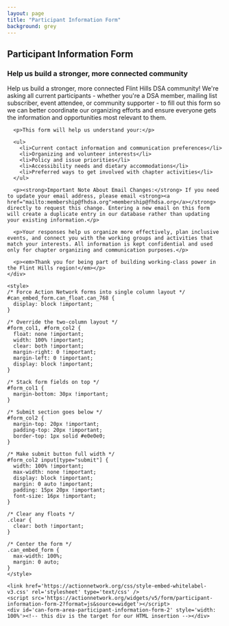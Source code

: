 ```yaml
---
layout: page
title: "Participant Information Form"
background: grey
---
```


<div class="row">
  <div class="col-lg-12 text-center">
    <h2 class="section-heading text-uppercase">Participant Information Form</h2>
    <h3 class="section-subheading text-muted">Help us build a stronger, more connected community</h3>
  </div>
</div>

<div class="row justify-content-center">
  <div class="col-lg-8">
    <div class="mb-4">
      <p>Help us build a stronger, more connected Flint Hills DSA community! We're asking all current participants - whether you're a DSA member, mailing list subscriber, event attendee, or community supporter - to fill out this form so we can better coordinate our organizing efforts and ensure everyone gets the information and opportunities most relevant to them.</p>

      <p>This form will help us understand your:</p>

      <ul>
        <li>Current contact information and communication preferences</li>
        <li>Organizing and volunteer interests</li>
        <li>Policy and issue priorities</li>
        <li>Accessibility needs and dietary accommodations</li>
        <li>Preferred ways to get involved with chapter activities</li>
      </ul>

      <p><strong>Important Note About Email Changes:</strong> If you need to update your email address, please email <strong><a href="mailto:membership@fhdsa.org">membership@fhdsa.org</a></strong> directly to request this change. Entering a new email on this form will create a duplicate entry in our database rather than updating your existing information.</p>

      <p>Your responses help us organize more effectively, plan inclusive events, and connect you with the working groups and activities that match your interests. All information is kept confidential and used only for chapter organizing and communication purposes.</p>

      <p><em>Thank you for being part of building working-class power in the Flint Hills region!</em></p>
    </div>

    <style>
    /* Force Action Network forms into single column layout */
    #can_embed_form.can_float.can_768 {
      display: block !important;
    }

    /* Override the two-column layout */
    #form_col1, #form_col2 {
      float: none !important;
      width: 100% !important;
      clear: both !important;
      margin-right: 0 !important;
      margin-left: 0 !important;
      display: block !important;
    }

    /* Stack form fields on top */
    #form_col1 {
      margin-bottom: 30px !important;
    }

    /* Submit section goes below */
    #form_col2 {
      margin-top: 20px !important;
      padding-top: 20px !important;
      border-top: 1px solid #e0e0e0;
    }

    /* Make submit button full width */
    #form_col2 input[type="submit"] {
      width: 100% !important;
      max-width: none !important;
      display: block !important;
      margin: 0 auto !important;
      padding: 15px 20px !important;
      font-size: 16px !important;
    }

    /* Clear any floats */
    .clear {
      clear: both !important;
    }

    /* Center the form */
    .can_embed_form {
      max-width: 100%;
      margin: 0 auto;
    }
    </style>

    <link href='https://actionnetwork.org/css/style-embed-whitelabel-v3.css' rel='stylesheet' type='text/css' />
    <script src='https://actionnetwork.org/widgets/v5/form/participant-information-form-2?format=js&source=widget'></script>
    <div id='can-form-area-participant-information-form-2' style='width: 100%'><!-- this div is the target for our HTML insertion --></div>
  </div>
</div>